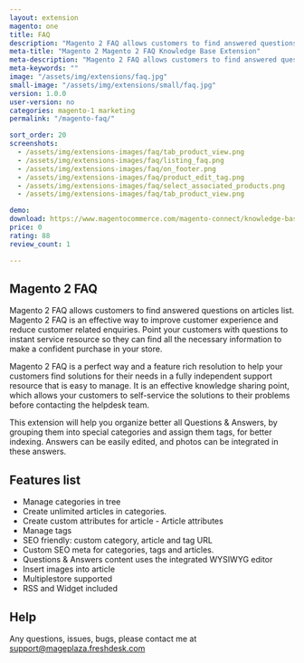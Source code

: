 ```yaml
---
layout: extension
magento: one
title: FAQ
description: "Magento 2 FAQ allows customers to find answered questions on articles list."
meta-title: "Magento 2 Magento 2 FAQ Knowledge Base Extension"
meta-description: "Magento 2 FAQ allows customers to find answered questions on articles list."
meta-keywords: ""
image: "/assets/img/extensions/faq.jpg"
small-image: "/assets/img/extensions/small/faq.jpg"
version: 1.0.0
user-version: no
categories: magento-1 marketing
permalink: "/magento-faq/"

sort_order: 20
screenshots:
  - /assets/img/extensions-images/faq/tab_product_view.png
  - /assets/img/extensions-images/faq/listing_faq.png
  - /assets/img/extensions-images/faq/on_footer.png
  - /assets/img/extensions-images/faq/product_edit_tag.png
  - /assets/img/extensions-images/faq/select_associated_products.png
  - /assets/img/extensions-images/faq/tab_product_view.png

demo: 
download: https://www.magentocommerce.com/magento-connect/knowledge-base-5.html
price: 0
rating: 88
review_count: 1

---
```


Magento 2 FAQ
-----------------

Magento 2 FAQ allows customers to find answered questions on articles list. Magento 2 FAQ is an effective way to improve customer experience and reduce customer related enquiries. Point your customers with questions to instant service resource so they can find all the necessary information to make a confident purchase in your store.

Magento 2 FAQ is a perfect way and a feature rich resolution to help your customers find solutions for their needs in a fully independent support resource that is easy to manage. It is an effective knowledge sharing point, which allows your customers to self-service the solutions to their problems before contacting the helpdesk team.

This extension will help you organize better all Questions & Answers, by grouping them into special categories and assign them tags, for better indexing. Answers can be easily edited, and photos can be integrated in these answers.

Features list
--------------------

- Manage categories in tree 
- Create unlimited articles in categories. 
- Create custom attributes for article - Article attributes 
- Manage tags 
- SEO friendly: custom category, article and tag URL 
- Custom SEO meta for categories, tags and articles. 
- Questions & Answers content uses the integrated WYSIWYG editor 
- Insert images into article 
- Multiplestore supported 
- RSS and Widget included 

Help
--------------------
Any questions, issues, bugs, please contact me at support@mageplaza.freshdesk.com